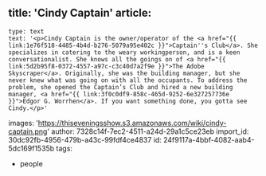 title: 'Cindy Captain'
article:
  -
    type: text
    text: '<p>Cindy Captain is the owner/operator of the <a href="{{ link:1e76f518-4485-4b4d-b276-5079a95e402c }}">Captain''s Club</a>. She specializes in catering to the weary workingperson, and is a keen conversationalist. She knows all the goings on of <a href="{{ link:5d2b95f8-0372-4557-a97c-c3c40d7a2f9e }}">The Adobe Skyscraper</a>. Originally, she was the building manager, but she never knew what was going on with all the occupants. To address the problem, she opened the Captain’s Club and hired a new building manager, <a href="{{ link:3f0c0df9-858c-465d-9252-6e327257736e }}">Edgor G. Worrhen</a>. If you want something done, you gotta see Cindy.</p>'
images: 'https://thiseveningsshow.s3.amazonaws.com/wiki/cindy-captain.png'
author: 7328c14f-7ec2-4511-a24d-29a1c5ce23eb
import_id: 30dc92fb-4956-479b-a43c-99fdf4ce4837
id: 24f9117a-4bbf-4082-aab4-5dc169f1535b
tags:
  - people

